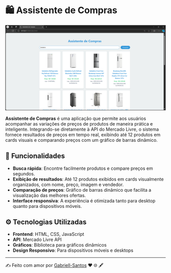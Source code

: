 # 🛍️ **Assistente de Compras**

![Demonstração do Assistente de Compras](https://github.com/Gabriell-Santos/Assistente-de-Compras/blob/master/Assistente%20de%20Compras%20_%20Demonstra%C3%A7%C3%A3o..png)

**Assistente de Compras** é uma aplicação que permite aos usuários acompanhar as variações de preços de produtos de maneira prática e inteligente. Integrando-se diretamente à API do Mercado Livre, o sistema fornece resultados de preços em tempo real, exibindo até 12 produtos em cards visuais e comparando preços com um gráfico de barras dinâmico.

## 🚀 Funcionalidades

- **Busca rápida**: Encontre facilmente produtos e compare preços em segundos.
- **Exibição de resultados**: Até 12 produtos exibidos em cards visualmente organizados, com nome, preço, imagem e vendedor.
- **Comparação de preços**: Gráfico de barras dinâmico que facilita a visualização das melhores ofertas.
- **Interface responsiva**: A experiência é otimizada tanto para desktop quanto para dispositivos móveis.

## ⚙️ Tecnologias Utilizadas

- **Frontend**: HTML, CSS, JavaScript
- **API**: Mercado Livre API
- **Gráficos**: Biblioteca para gráficos dinâmicos
- **Design Responsivo**: Para dispositivos móveis e desktops

---

✍️ Feito com amor por [Gabriell-Santos](https://github.com/Gabriell-Santos) ❤️ 🌐 🖋️

